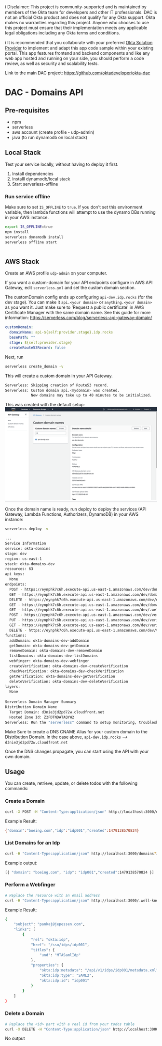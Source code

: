 ℹ️ Disclaimer: This project is community-supported and is maintained by members of the Okta team for developers and other IT professionals. DAC is not an official Okta product and does not qualify for any Okta support. Okta makes no warranties regarding this project. Anyone who chooses to use this project must ensure that their implementation meets any applicable legal obligations including any Okta terms and conditions.

ℹ️ It is recommended that you collaborate with your preferred [Okta Solution Provider](https://www.okta.com/partners/meet-our-partners/?field_partner_type_tid=8101&field_solutions_target_id=6061) to implement and adapt this app code sample within your existing portal. This app features frontend and backend components and like any web app hosted and running on your side, you should perform a code review, as well as security and scalability tests. 

Link to the main DAC project: https://github.com/oktadeveloper/okta-dac

# DAC - Domains API

## Pre-requisites

- npm
- serverless
- aws account (create profile - udp-admin)
- java (to run dynamodb on local stack)

## Local Stack

Test your service locally, without having to deploy it first.

1. Install dependencies
2. Installl dynamodb/local stack
3. Start serverless-offline

### Run service offline

Make sure to set `IS_OFFLINE` to `true`. If you don't set this environment variable, then lambda functions will attempt to use the dynamo DBs running in your AWS instance.

```bash
export IS_OFFLINE=true
npm install
serverless dynamodb install
serverless offline start
```

```bash


```

## AWS Stack

Create an AWS profile `udp-admin` on your computer.

If you want a custom-domain for your API endpoints configure in AWS API Gateway, edit `serverless.yml` and set the custom domain section.

The customDomain config ends up configuring `api-dev.idp.rocks` (for the dev stage). You can make it `api.<your domain>` or `anything.<your domain>` as you want it. Just make sure to 'Request a public certificate' in AWS Certificate Manager with the same domain name.
See this guide for more information: https://serverless.com/blog/serverless-api-gateway-domain/

```yml
customDomain:
  domainName: api-${self:provider.stage}.idp.rocks
  basePath: ""
  stage: ${self:provider.stage}
  createRoute53Record: false
```

Next, run

```bash
serverless create_domain -v
```

This will create a custom domain in your API Gateway.

```bash
Serverless: Skipping creation of Route53 record.
Serverless: Custom domain api.<mydomain> was created.
            New domains may take up to 40 minutes to be initialized.
```

This was created with the default setup:
![API Gateway - Custom Domains](API_Gateway_Custom_Domains.png)

Once the domain name is ready, run deploy to deploy the services (API Gateway, Lambda Functions, Authorizers, DynamoDB) in your AWS instance:

```bash
serverless deploy -v
```

```bash
...
Service Information
service: okta-domains
stage: dev
region: us-east-1
stack: okta-domains-dev
resources: 63
api keys:
  None
endpoints:
  POST - https://eynphk7c6h.execute-api.us-east-1.amazonaws.com/dev/domains
  GET - https://eynphk7c6h.execute-api.us-east-1.amazonaws.com/dev/domains/{domain}
  DELETE - https://eynphk7c6h.execute-api.us-east-1.amazonaws.com/dev/domains/{domain}
  GET - https://eynphk7c6h.execute-api.us-east-1.amazonaws.com/dev/domains
  GET - https://eynphk7c6h.execute-api.us-east-1.amazonaws.com/dev/.well-known/webfinger
  POST - https://eynphk7c6h.execute-api.us-east-1.amazonaws.com/dev/verifications
  PUT - https://eynphk7c6h.execute-api.us-east-1.amazonaws.com/dev/verifications/{domain}
  GET - https://eynphk7c6h.execute-api.us-east-1.amazonaws.com/dev/verifications/{domain}
  DELETE - https://eynphk7c6h.execute-api.us-east-1.amazonaws.com/dev/verifications/{domain}
functions:
  addDomain: okta-domains-dev-addDomain
  getDomain: okta-domains-dev-getDomain
  removeDomain: okta-domains-dev-removeDomain
  listDomains: okta-domains-dev-listDomains
  webfinger: okta-domains-dev-webfinger
  createVerification: okta-domains-dev-createVerification
  checkVerification: okta-domains-dev-checkVerification
  getVerification: okta-domains-dev-getVerification
  deleteVerification: okta-domains-dev-deleteVerification
layers:
  None

Serverless Domain Manager Summary
Distribution Domain Name
  Target Domain: d3nie3jd2pd72w.cloudfront.net
  Hosted Zone Id: Z2FDTNDATAQYW2
Serverless: Run the "serverless" command to setup monitoring, troubleshooting and testing.
```

Make Sure to create a DNS CNAME Alias for your custom domain to the Distribution Domain. In the case above, `api-dev.idp.rocks` --> `d3nie3jd2pd72w.cloudfront.net`

Once the DNS changes propagate, you can start using the API with your own domain.

## Usage

You can create, retrieve, update, or delete todos with the following commands:

### Create a Domain

```bash
curl -X POST -H "Content-Type:application/json" http://localhost:3000/domain --data '{ "domain": "boeing.com", "idp": "idp001" }'
```

Example Result:

```bash
{"domain":"boeing.com","idp":"idp001","created":1479138570824}
```

### List Domains for an Idp

```bash
curl -H "Content-Type:application/json" http://localhost:3000/domains?idp={idp}
```

Example output:

```bash
[{ "domain": "boeing.com", "idp": "idp001","created":1479138570824 }]
```

### Perform a Webfinger

```bash
# Replace the resource with an email address
curl -H "Content-Type:application/json" http://localhost:3000/.well-known/webfinger?resource={email}
```

Example Result:

```bash
{
    "subject": "pankaj@jepessen.com",
    "links": [
        {
            "rel": "okta:idp",
            "href": "/sso/idps/idp001",
            "titles": {
                "und": "MTASamlIdp"
            },
            "properties": {
                "okta:idp:metadata": "/api/v1/idps/idp001/metadata.xml",
                "okta:idp:type": "SAML2",
                "okta:idp:id": "idp001"
            }
        }
    ]
}
```

### Delete a Domain

```bash
# Replace the <id> part with a real id from your todos table
curl -X DELETE -H "Content-Type:application/json" http://localhost:3000/domains/{idp}/{domain}/
```

No output
